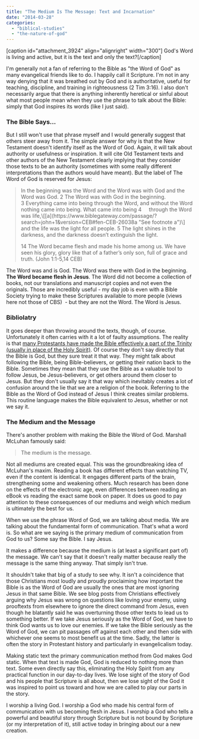 ```yaml
---
title: "The Medium Is The Message: Text and Incarnation"
date: "2014-03-28"
categories: 
  - "biblical-studies"
  - "the-nature-of-god"
---
```


\[caption id="attachment\_3924" align="alignright" width="300"\] God's Word is living and active, but it is the text and only the text?\[/caption\]

I'm generally not a fan of referring to the Bible as "the Word of God" as many evangelical friends like to do. I happily call it Scripture. I'm not in any way denying that it was breathed out by God and is authoritative, useful for teaching, discipline, and training in righteousness (2 Tim 3:16). I also don't necessarily argue that there is anything inherently heretical or sinful about what most people mean when they use the phrase to talk about the Bible: simply that God inspires its words (like I just said).

### The Bible Says...

But I still won't use that phrase myself and I would generally suggest that others steer away from it. The simple answer for why is that the New Testament doesn't identify itself as the Word of God. Again, it will talk about authority or usefulness or inspiration. It will cite Old Testament texts and other authors of the New Testament clearly implying that they consider those texts to be an authority (sometimes with some really different interpretations than the authors would have meant). But the label of The Word of God is reserved for Jesus:

> <!--more-->In the beginning was the Word and the Word was with God and the Word was God. 2 The Word was with God in the beginning. 3 Everything came into being through the Word, and without the Word nothing came into being. What came into being 4     through the Word was life,\[[a](https://www.biblegateway.com/passage/?search=john+1&version=CEB#fen-CEB-26038a "See footnote a")\] and the life was the light for all people. 5 The light shines in the darkness, and the darkness doesn’t extinguish the light.
> 
> 14 The Word became flesh and made his home among us. We have seen his glory, glory like that of a father’s only son, full of grace and truth. (John 1:1-5,14 CEB)

The Word was and is God. The Word was there with God in the beginning. **The Word became flesh in Jesus**. The Word did not become a collection of books, not our translations and manuscript copies and not even the originals. Those are incredibly useful - my day job is even with a Bible Society trying to make these Scriptures available to more people (views here not those of CBS)  - but they are not the Word. The Word is Jesus.

### Bibliolatry

It goes deeper than throwing around the texts, though, of course. Unfortunately it often carries with it a lot of faulty assumptions. The reality is that [many Protestants have made the Bible effectively a part of the Trinity (usually in place of the Holy Spirit)](http://anabaptistredux.com/which-trinity-do-you-follow/ "Which Trinity Do You Follow?"). Of course they don't say directly that the Bible is God, but they sure treat it that way. They might talk about following the Bible, being Bible-believers, or getting their nation back to the Bible. Sometimes they mean that they use the Bible as a valuable tool to follow Jesus, be Jesus-believers, or get others around them closer to Jesus. But they don't usually say it that way which inevitably creates a lot of confusion around the lie that we are a religion of the book. Referring to the Bible as the Word of God instead of Jesus I think creates similar problems. This routine language makes the Bible equivalent to Jesus, whether or not we say it.

### The Medium and the Message

There's another problem with making the Bible the Word of God. Marshall McLuhan famously said:

> The medium is the message.

Not all mediums are created equal. This was the groundbreaking idea of McLuhan's maxim. Reading a book has different effects than watching TV, even if the content is identical. It engages different parts of the brain, strengthening some and weakening others. Much research has been done on the effects of the electronic age, even differences between reading an eBook vs reading the exact same book on paper. It does us good to pay attention to these consequences of our mediums and weigh which medium is ultimately the best for us.

When we use the phrase Word of God, we are talking about media. We are talking about the fundamental form of communication. That's what a word is. So what are we saying is the primary medium of communication from God to us? Some say the Bible. I say Jesus.

It makes a difference because the medium is (at least a significant part of) the message. We can't say that it doesn't really matter because really the message is the same thing anyway. That simply isn't true.

It shouldn't take that big of a study to see why. It isn't a coincidence that those Christians most loudly and proudly proclaiming how important the Bible is as the Word of God are usually the ones that are most ignoring Jesus in that same Bible. We see blog posts from Christians effectively arguing why Jesus was wrong on questions like loving your enemy, using prooftexts from elsewhere to ignore the direct command from Jesus, even though he blatantly said he was overturning those other texts to lead us to something better. If we take Jesus seriously as the Word of God, we have to think God wants us to love our enemies. If we take the Bible seriously as the Word of God, we can pit passages off against each other and then side with whichever one seems to most benefit us at the time. Sadly, the latter is often the story in Protestant history and particularly in evangelicalism today.

Making static text the primary communication method from God makes God static. When that text is made God, God is reduced to nothing more than text. Some even directly say this, eliminating the Holy Spirit from any practical function in our day-to-day lives. We lose sight of the story of God and his people that Scripture is all about, then we lose sight of the God it was inspired to point us toward and how we are called to play our parts in the story.

I worship a living God. I worship a God who made his central form of communication with us becoming flesh in Jesus. I worship a God who tells a powerful and beautiful story through Scripture but is not bound by Scripture (or my interpretation of it), still active today in bringing about our a new creation.
